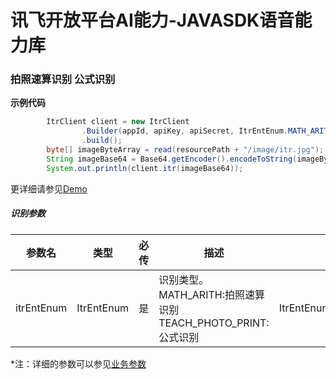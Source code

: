 # 讯飞开放平台AI能力-JAVASDK语音能力库

### 拍照速算识别 公式识别

**示例代码**
```java
        ItrClient client = new ItrClient
                .Builder(appId, apiKey, apiSecret, ItrEntEnum.MATH_ARITH)
                .build();
        byte[] imageByteArray = read(resourcePath + "/image/itr.jpg");
        String imageBase64 = Base64.getEncoder().encodeToString(imageByteArray);
        System.out.println(client.itr(imageBase64));
```

更详细请参见[Demo](https://github.com/iFLYTEK-OP/websdk-java-demo/blob/main/src/main/java/cn/xfyun/demo/ItrClientApp.java)

##### 识别参数
|参数名|类型|必传|描述|示例|
|---|---|---|---|---|
|itrEntEnum|ItrEntEnum|是|识别类型。<br>MATH_ARITH:拍照速算识别 <br>TEACH_PHOTO_PRINT:公式识别|ItrEntEnum.TEACH_PHOTO_PRINT|

 *注：详细的参数可以参见[业务参数](https://www.xfyun.cn/doc/words/photo-calculate-recg/API.html)